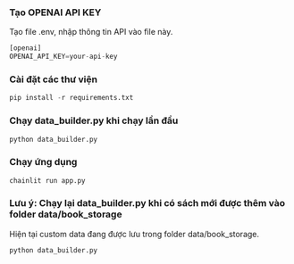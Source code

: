 ### Tạo OPENAI API KEY
Tạo file .env, nhập thông tin API vào file này.
```python
[openai]
OPENAI_API_KEY=your-api-key
```
### Cài đặt các thư viện
```python
pip install -r requirements.txt
```
### Chạy data_builder.py khi chạy lần đầu
```python
python data_builder.py
```
### Chạy ứng dụng
```python
chainlit run app.py
```
### Lưu ý: Chạy lại data_builder.py khi có sách mới được thêm vào folder data/book_storage
Hiện tại custom data đang được lưu trong folder data/book_storage.
```python
python data_builder.py
```
